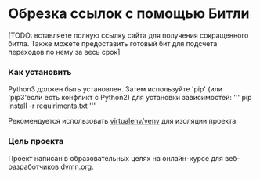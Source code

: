 # Обрезка ссылок с помощью Битли

[TODO: вставляете полную ссылку сайта для получения сокращенного битла. Также можете предоставить готовый бит для подсчета переходов по нему за весь срок]

### Как установить

Python3 должен быть установлен.
Затем используйте 'pip' (или 'pip3'если есть конфликт с Python2) для установки зависимостей:
'''
pip install -r requiriments.txt
'''

Рекомендуется использовать [virtualenv/venv](https://docs.python.org/3/library/venv.html) для изоляции проекта.

### Цель проекта

Проект написан в образовательных целях на онлайн-курсе для веб-разработчиков [dvmn.org](https://dvmn.org/).